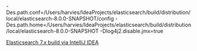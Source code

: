 -Des.path.conf=/Users/harvies/IdeaProjects/elasticsearch/build/distribution/local/elasticsearch-8.0.0-SNAPSHOT/config
-Des.path.home=/Users/harvies/IdeaProjects/elasticsearch/build/distribution/local/elasticsearch-8.0.0-SNAPSHOT
-Dlog4j2.disable.jmx=true

[Elasticsearch 7.x build via IntelliJ IDEA](https://lasel.kr/archives/719)
